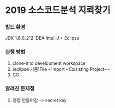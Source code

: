 # 2019 소스코드분석 지뢰찾기

### 빌드 환경
JDK 1.8.0_212
IDEA IntelliJ + Eclipse

### 실행 방법
1. clone-it to development workspace
2. (eclipse 기준)File - Import - Exisisting Project~~
3. GG

### 알려진 문제점
1. 랭킹 안들어감 -> secret key 
